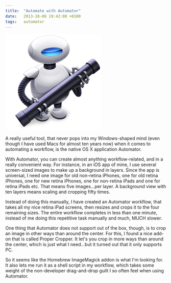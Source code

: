 ```yaml
---
title:  "Automate with Automator"
date: 	2013-10-08 19:42:00 +0100
tags: 	automator
---
```



![Automator icon](/assets/img/blog/2013-10-08-automator.png)

A really useful tool, that never pops into my Windows-shaped mind (even though I
have used Macs for almost ten years now) when it comes to automating a workflow,
is the native OS X application Automator.

With Automator, you can create almost anything workflow-related, and in a really
convenient way. For instance, in an iOS app of mine, I use several screen-sized
images to make up a background in layers. Since the app is universal, I need one
image for old non-retina iPhones, one for old retina iPhones, one for new retina
iPhones, one for non-retina iPads and one for retina iPads etc. That means five
images...per layer. A background view with ten layers means scaling and cropping
fifty times.

Instead of doing this manually, I have created an Automator workflow, that takes
all my nice retina iPad screens, then resizes and crops it to the four remaining
sizes. The entire workflow completes in less than one minute, instead of me doing
this repetitive task manually and much, MUCH slower.

One thing that Automator does not support out of the box, though, is to crop an
image in other ways than around the center. For this, I found a nice add-on that
is called Proper Cropper. It let's you crop in more ways than around the center,
which is just what I need...but it turned out that it only supports PC.

So it seems like the Homebrew ImageMagick addon is what I'm looking for. It also
lets me run it as a shell script in my workflow, which takes some weight of the
non-developer drag-and-drop guilt I so often feel when using Automator.